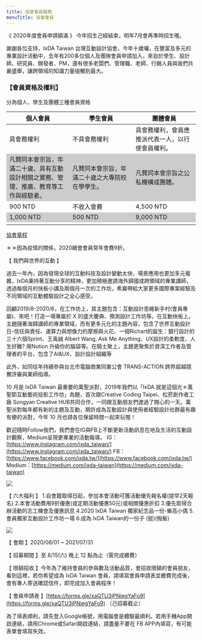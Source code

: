 ```yaml
---
title: 協會會員服務
menuTitle: 協會會員
---
```

《 2020年度會員申請額滿 》
今年招生己經結束，明年7月會再準時招生喔。

謝謝各位支持，IxDA Taiwan 台灣互動設計協會，今年十歲囉，在豐富及多元的專業設計活動中，去年有200多位個人及團隊會員申請加入，來自於學生、設計師、研究員、開發者、PM，還有很多老闆們、管理職、老師、行銷人員與我們共襄盛舉，讓跨領域的知識力量碰觸到最大。

### **【會員資格及權利】**

分為個人、學生及團體三種會員資格

<table class="table">
<thead>
<tr>
<th>個人會員</th>
<th>學生會員</th>
<th>團體會員</th>
</tr>
</thead>
<tbody>
<tr>
<td>具會務權利</td>
<td>不具會務權利</td>
<td>具會務權利，會員應推派代表一人，以行使會員權利。</td>
</tr>
<tr>
<td>凡贊同本會宗旨，年滿二十歲、具有互動設計相關之實務、管理、推廣、教育等工作與經驗者。</td>
<td>凡贊同本會宗旨，年滿二十歲之大專院校在學學生。</td>
<td>凡贊同本會宗旨之公私機構或團體。</td>
</tr>
<tr>
<td>900 NTD</td>
<td>不收入會費</td>
<td>4,500 NTD</td>
</tr>
<tr>
<td>1,000 NTD</td>
<td>500 NTD</td>
<td>9,000 NTD</td>
</tr>
<tr>
<td></td>
<td></td>
<td></td>
</tr>
</tbody>
</table>


[協會章程](https://drive.google.com/file/d/1tvrTX3phhNIGld9MUMCb7MRowKj-pjET/view?usp=sharing)

＊＊因為疫情的關係，2020續會會員常年會費9折。

【 我們與世界的互動 】

過去一年內，因為發現全球的互動科技及設計變動太快，場景應用也更加多元複雜，IxDA秉持著互動分享的精神，更加積極邀請海外歸國或跨領域的專業講師，透過每個月的快板小講及兩個月一次的工作坊，希冀帶給大家更多國際專案經驗及不同領域的互動體驗設計之全心感受。

回顧2019/8-2020/6，在工作坊上，其主題包含：互動設計思維新手村(會員專屬)、來吧！打造一場專屬於 X 的盛大慶典、預測設計工作坊等。在互動快板上，主題隨著海歸講師的專業領域，而有更多元化的主題內容，包含了世界互動設計日-信任與責任、運算力與想像力的摩擦與火花、一個Richart的誕生：銀行設計的三十六個Sprint、王禹誠 Albert Wang, Ask Me Anything、UX設計的柔軟度、人生好難? 用Notion 升級你的腦袋等。在騎士聚上，主題更聚焦於資深工作者及管理者的平台，包含了AI&UX、設計設計組織等

此外，如同往年持續參與台北市電腦商業同業公會 TRANS-ACTION 跨界超越競賽評審與業師指導。

10 月是 IxDA Taiwan 最重要的萬聖派對，2019年我們以「IxDA 就是這個光＊萬聖節互動藝術投影工作坊」為題，首次跟Creative Coding Taipei、松菸創作者工廠 Songyan Creative HUB共同合作，一同跟互動朋友們渡過了開心的一天。萬聖派對每年都有新的主題及互動，期許成為互動設計與使用者經驗設計社群最有趣有梗的派對，今年 10 月也請各位保留時間一起來玩喔！

歡迎隨時Follow我們，我們會在IG與FB上不斷更新活動訊息在地及生活的互動設計觀察，Medium呈現更專業的活動報導。
IG：[https://www.instagram.com/ixda_taiwan/](https://www.instagram.com/ixda_taiwan/)
FB：[https://www.facebook.com/ixda.tw/](https://www.facebook.com/ixda.tw/)
Medium：[https://medium.com/ixda-taiwan](https://medium.com/ixda-taiwan)

![](https://i.imgur.com/fD7cYqv.png)


【 六大福利 】
1.自會籍取得日起，參加本會活動可獲活動優先報名權(提早2天報名)
2.本會活動費用9折優惠(或定期活動優惠50元)或相關優惠折扣
3.優先取得合辦活動的志工機會及優惠訊息
4.2020 IxDA Taiwan 獨家紀念品一份-樂高小偶
5.會員獨家互動設計工作坊一場
6.成為 IxDA Taiwan的一份子 (挺)(撥髮)

![](https://i.imgur.com/1238Rbj.jpg)

【 會期 】2020/08/01 ~ 2021/07/31

【 招募期間 】至 8/15(六) 晚上 12 點為止（需完成繳費）

【 限額招收 】今年為了維持會員的參與數及活動品質，會招收限額的會員朋友，看到這裡，若你希望成為 IxDA Taiwan 會員，請填寫會員申請表並繳費完成後，會有專人寄送確認信件，即完成加入會員程序！

【 會員申請表 】[https://forms.gle/xaQTU3jPNiegYaFo9](https://forms.gle/xaQTU3jPNiegYaFo9) （己招募截止）

為了填表順利，請先登入Google帳號，用電腦會是體驗最順利。若用手機App開啟連結，請用Chrome或Safari開啟連結，請盡量不要在 FB APP內填寫，有可能表單會填寫失效。

<style>

.table {
width:100%;
border-collapse:collapse;

}
.table tr:nth-child(even) {background: #CCC}

.table tr th {
width: 33%;
}

.table tr td {
width: 33%;
}

</style>